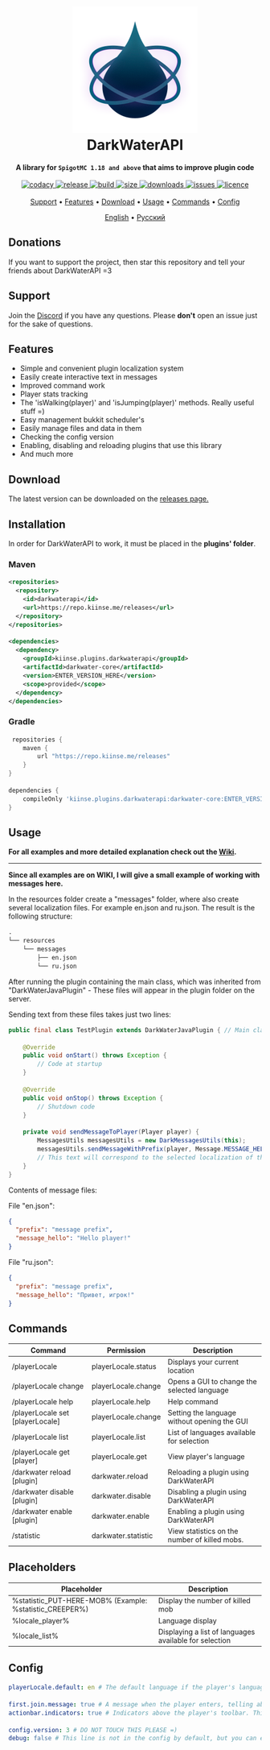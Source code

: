 <h1 align="center">
  <img width=250 height=250 src="https://raw.githubusercontent.com/kiinse/DarkWaterAPI/master/.github/img/logo.png"  alt=""/>
  <br>DarkWaterAPI<br>
</h1>

<p align="center">
  <b>A library for <code>SpigotMC 1.18 and above</code> that aims to improve plugin code</b><br><br>

  <a href="https://app.codacy.com/gh/kiinse/DarkWaterAPI/dashboard">
    <img src="https://app.codacy.com/project/badge/Grade/04669f7c982b4ec8ba4783493dfb1ca9" alt="codacy"/>
  </a>

  <a href="https://github.com/kiinse/DarkWaterAPI/releases">
    <img src="https://img.shields.io/github/v/release/kiinse/DarkWaterAPI?include_prereleases&style=flat-square" alt="release">
  </a>
  <a href="https://github.com/kiinse/DarkWaterAPI/actions/workflows/gradle-package.yml">
    <img src="https://img.shields.io/github/workflow/status/kiinse/DarkWaterAPI/Create%20packages%20with%20Gradle?style=flat-square" alt="build"> 
  </a>
  <a href="https://github.com/kiinse/DarkWaterAPI">
    <img src="https://img.shields.io/github/repo-size/kiinse/DarkWaterAPI?style=flat-square" alt="size"> 
  </a>
  <a href="https://github.com/kiinse/DarkWaterAPI/releases">
    <img src="https://img.shields.io/github/downloads/kiinse/DarkWaterAPI/total?style=flat-square" alt="downloads"> 
  </a>
  <a href="https://github.com/kiinse/DarkWaterAPI/issues">
    <img src="https://img.shields.io/github/issues/kiinse/DarkWaterAPI?style=flat-square" alt="issues"> 
  </a>
  <a href="https://github.com/kiinse/DarkWaterAPI/blob/master/LICENSE">
    <img src="https://img.shields.io/github/license/kiinse/DarkWaterAPI?style=flat-square" alt="licence"> 
  </a><br><br>
  <a href="#support">Support</a> •
  <a href="#features">Features</a> •
  <a href="#download">Download</a> •
  <a href="#usage">Usage</a> •
  <a href="#commands">Commands</a> •
  <a href="#config">Config</a>
</p>
<p align="center">
  <ins>English</ins> • <a href="https://github.com/kiinse/DarkWaterAPI/blob/master/.github/Rus-README.md">Русский</a>
</p>

## Donations

If you want to support the project, then
star this repository and tell your friends about DarkWaterAPI =3

## Support

Join the [Discord](https://discord.gg/ec7y5NY82b) if you have any questions.
Please **don't** open an issue just for the sake of questions.

## Features

- Simple and convenient plugin localization system
- Easily create interactive text in messages
- Improved command work
- Player stats tracking
- The 'isWalking(player)' and 'isJumping(player)' methods. Really useful stuff =)
- Easy management bukkit scheduler's
- Easily manage files and data in them
- Checking the config version
- Enabling, disabling and reloading plugins that use this library
- And much more

## Download

The latest version can be downloaded on the <a href="https://github.com/kiinse/DarkWaterAPI/releases">releases
page.</a><br>

## Installation

In order for DarkWaterAPI to work, it must be placed in the **plugins' folder**.

### Maven

```xml
<repositories>
  <repository>
    <id>darkwaterapi</id>
    <url>https://repo.kiinse.me/releases</url>
  </repository>
</repositories>

<dependencies>
  <dependency>
    <groupId>kiinse.plugins.darkwaterapi</groupId>
    <artifactId>darkwater-core</artifactId>
    <version>ENTER_VERSION_HERE</version>
    <scope>provided</scope>
  </dependency>
</dependencies>
```

### Gradle

```groovy
 repositories {
    maven {
        url "https://repo.kiinse.me/releases"
    }
}

dependencies {
    compileOnly 'kiinse.plugins.darkwaterapi:darkwater-core:ENTER_VERSION_HERE'
}
```

## Usage

<b>For all examples and more detailed explanation check out the [Wiki](https://github.com/kiinse/DarkWaterAPI/wiki).</b>

----

<b>Since all examples are on WIKI, I will give a small example of working with messages here.</b>

In the resources folder create a "messages" folder, where also create several localization files. For example en.json
and ru.json. The result is the following structure:

```txt
.
└── resources
    └── messages
        ├── en.json
        └── ru.json
```

After running the plugin containing the main class, which was inherited from "DarkWaterJavaPlugin" - These files will
appear in the plugin folder on the server.

Sending text from these files takes just two lines:

```java
public final class TestPlugin extends DarkWaterJavaPlugin { // Main class

    @Override
    public void onStart() throws Exception {
        // Code at startup
    }

    @Override
    public void onStop() throws Exception {
        // Shutdown code
    }

    private void sendMessageToPlayer(Player player) {
        MessagesUtils messagesUtils = new DarkMessagesUtils(this);
        messagesUtils.sendMessageWithPrefix(player, Message.MESSAGE_HELLO); // We send to player the message "message_hello" from the json file.
        // This text will correspond to the selected localization of the player.
    }
}

```

Contents of message files:

File "en.json":

```json
{
  "prefix": "message prefix",
  "message_hello": "Hello player!"
}
```

File "ru.json":

```json
{
  "prefix": "message prefix",
  "message_hello": "Привет, игрок!"
}
```

## Commands

| Command                     | Permission          | Description                                   |
|-----------------------------|---------------------|-----------------------------------------------|
| /playerLocale                     | playerLocale.status       | Displays your current location                |
| /playerLocale change              | playerLocale.change       | Opens a GUI to change the selected language   |
| /playerLocale help                | playerLocale.help         | Help command                                  |
| /playerLocale set [playerLocale]        | playerLocale.change       | Setting the language without opening the GUI  |
| /playerLocale list                | playerLocale.list         | List of languages available for selection     |
| /playerLocale get [player]        | playerLocale.get          | View player's language                        |
| /darkwater reload [plugin]  | darkwater.reload    | Reloading a plugin using DarkWaterAPI         |
| /darkwater disable [plugin] | darkwater.disable   | Disabling a plugin using DarkWaterAPI         |
| /darkwater enable [plugin]  | darkwater.enable    | Enabling a plugin using DarkWaterAPI          |
| /statistic                  | darkwater.statistic | View statistics on the number of killed mobs. |

## Placeholders

| Placeholder                                             | Description                                            |
|---------------------------------------------------------|--------------------------------------------------------|
| %statistic_PUT-HERE-MOB% (Example: %statistic_CREEPER%) | Display the number of killed mob                       |
| %locale_player%                                         | Language display                                       |
| %locale_list%                                           | Displaying a list of languages available for selection |

## Config

```yaml
playerLocale.default: en # The default language if the player's language is not available on the server, or it has not been defined

first.join.message: true # A message when the player enters, telling about the definition of the player's language and the possibility of changing this language.
actionbar.indicators: true # Indicators above the player's toolbar. This function is needed for some plugins that use DarkWaterAPI. Requires PlaceHolderAPI to work.

config.version: 3 # DO NOT TOUCH THIS PLEASE =)
debug: false # This line is not in the config by default, but you can enter it in the DarkWaterAPI config to display config logs in the server console.
```
